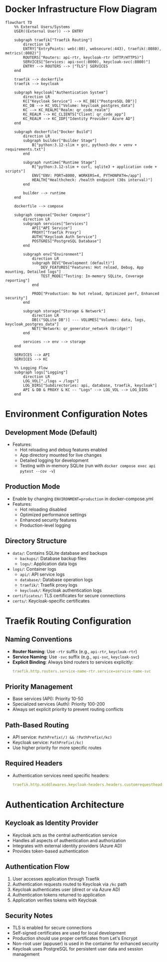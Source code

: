 # Docker Infrastructure Flow Diagram

```mermaid
flowchart TD
    %% External Users/Systems
    USER((External User)) --> ENTRY
    
    subgraph traefik["Traefik Routing"]
        direction LR
        ENTRY["EntryPoints: web(:80), websecure(:443), traefik(:8080), metrics(:8082)"]
        ROUTERS["Routers: api-rtr, keycloak-rtr (HTTP/HTTPS)"]
        SERVICES["Services: api-svc(:8000), keycloak-svc(:8080)"]
        ENTRY --> ROUTERS --> |"TLS"| SERVICES
    end
    
    traefik --> dockerfile
    traefik --> keycloak

    subgraph keycloak["Authentication System"]
        direction LR
        KC["Keycloak Service"] --> KC_DB[("PostgreSQL DB")]
        KC_DB --> KC_VOL["Volume: keycloak_postgres_data"]
        KC --> KC_REALM["Realm: qr_code_realm"]
        KC_REALM --> KC_CLIENTS["Client: qr_code_app"]
        KC_REALM --> KC_IDP["Identity Provider: Azure AD"]
    end

    subgraph dockerfile["Docker Build"]
        direction LR
        subgraph builder["Builder Stage"]
            B["python:3.12-slim + gcc, python3-dev + venv + requirements.txt"]
        end
        
        subgraph runtime["Runtime Stage"]
            R["python:3.12-slim + curl, sqlite3 + application code + scripts"]
            ENV["ENV: PORT=8000, WORKERS=4, PYTHONPATH=/app"]
            HEALTH["Healthcheck: /health endpoint (30s interval)"]
        end
        
        builder --> runtime
    end
    
    dockerfile --> compose
    
    subgraph compose["Docker Compose"]
        direction LR
        subgraph services["Services"]
            API["API Service"] 
            PROXY["Traefik Proxy"]
            AUTH["Keycloak Auth Service"]
            POSTGRES["PostgreSQL Database"]
        end
        
        subgraph env["Environment"]
            direction LR
            subgraph DEV["Development (default)"]
                DEV_FEATURES["Features: Hot reload, Debug, App mounting, Detailed logs"]
                TEST_MODE["Testing: In-memory SQLite, Coverage reporting"]
            end
            
            PROD["Production: No hot reload, Optimized perf, Enhanced security"]
        end
        
        subgraph storage["Storage & Network"]
            direction LR
            DB[("SQLite DB")] --- VOLUMES["Volumes: data, logs, keycloak_postgres_data"]
            NET["Network: qr_generator_network (bridge)"]
        end
        
        services --> env --> storage
    end
    
    SERVICES --> API
    SERVICES --> KC
    
    %% Logging Flow
    subgraph logs["Logging"]
        direction LR
        LOG_VOL["./logs → /logs"]
        LOG_DIRS["Subdirectories: api, database, traefik, keycloak"]
        API & DB & PROXY & KC -- "Logs" --> LOG_VOL --> LOG_DIRS
    end
```

# Environment Configuration Notes

## Development Mode (Default)
- Features:
  - Hot reloading and debug features enabled
  - App directory mounted for live changes
  - Detailed logging for development
  - Testing with in-memory SQLite (run with `docker compose exec api pytest --cov -v`)

## Production Mode
- Enable by changing `ENVIRONMENT=production` in docker-compose.yml
- Features:
  - Hot reloading disabled
  - Optimized performance settings
  - Enhanced security features
  - Production-level logging

## Directory Structure
- `data/`: Contains SQLite database and backups
  - `backups/`: Database backup files
  - `logs/`: Application data logs
- `logs/`: Container logs
  - `api/`: API service logs
  - `database/`: Database operation logs
  - `traefik/`: Traefik proxy logs
  - `keycloak/`: Keycloak authentication logs
- `certificates/`: TLS certificates for secure connections
- `certs/`: Keycloak-specific certificates

# Traefik Routing Configuration

## Naming Conventions
- **Router Naming**: Use `-rtr` suffix (e.g., `api-rtr`, `keycloak-rtr`)
- **Service Naming**: Use `-svc` suffix (e.g., `api-svc`, `keycloak-svc`) 
- **Explicit Binding**: Always bind routers to services explicitly:
  ```yaml
  traefik.http.routers.service-name-rtr.service=service-name-svc
  ```

## Priority Management
- Base services (API): Priority 10-50
- Specialized services (Auth): Priority 100-200
- Always set explicit priority to prevent routing conflicts

## Path-Based Routing
- API service: `PathPrefix(/) && !PathPrefix(/kc)`
- Keycloak service: `PathPrefix(/kc)`
- Use higher priority for more specific routes

## Required Headers
- Authentication services need specific headers:
  ```yaml
  traefik.http.middlewares.keycloak-headers.headers.customrequestheaders.X-Forwarded-Proto=https
  ```

# Authentication Architecture

## Keycloak as Identity Provider
- Keycloak acts as the central authentication service
- Handles all aspects of authentication and authorization
- Integrates with external identity providers (Azure AD)
- Provides token-based authentication

## Authentication Flow
1. User accesses application through Traefik
2. Authentication requests routed to Keycloak via `/kc` path
3. Keycloak authenticates user (direct or via Azure AD)
4. Authentication tokens returned to application
5. Application verifies tokens with Keycloak

## Security Notes
- TLS is enabled for secure connections
- Self-signed certificates are used for local development
- Production should use proper certificates from Let's Encrypt
- Non-root user (appuser) is used in the container for enhanced security
- Keycloak uses PostgreSQL for persistent user data and session management